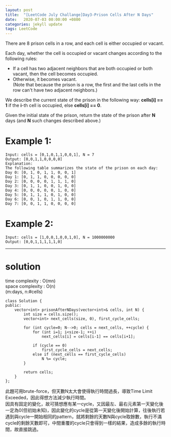 ```yaml
---
layout: post
title:  "[LeetCode July Challange]Day3-Prison Cells After N Days"
date:   2020-07-03 00:00:00 +0800
categories: jekyll update
tags: LeetCode
---
```

There are 8 prison cells in a row, and each cell is either occupied or vacant.  

Each day, whether the cell is occupied or vacant changes according to the following rules:  

- If a cell has two adjacent neighbors that are both occupied or both vacant, then the cell becomes occupied.  
- Otherwise, it becomes vacant.  
(Note that because the prison is a row, the first and the last cells in the row can't have two adjacent neighbors.)  

We describe the current state of the prison in the following way: **cells[i] == 1** if the **i**-th cell is occupied, else **cells[i] == 0**.  

Given the initial state of the prison, return the state of the prison after **N** days (and **N** such changes described above.)  

# Example 1:  

	Input: cells = [0,1,0,1,1,0,0,1], N = 7  
	Output: [0,0,1,1,0,0,0,0]  
	Explanation:  
	The following table summarizes the state of the prison on each day:  
	Day 0: [0, 1, 0, 1, 1, 0, 0, 1]  
	Day 1: [0, 1, 1, 0, 0, 0, 0, 0]  
	Day 2: [0, 0, 0, 0, 1, 1, 1, 0]  
	Day 3: [0, 1, 1, 0, 0, 1, 0, 0]  
	Day 4: [0, 0, 0, 0, 0, 1, 0, 0]  
	Day 5: [0, 1, 1, 1, 0, 1, 0, 0]  
	Day 6: [0, 0, 1, 0, 1, 1, 0, 0]  
	Day 7: [0, 0, 1, 1, 0, 0, 0, 0]  

# Example 2: 

	Input: cells = [1,0,0,1,0,0,1,0], N = 1000000000  
	Output: [0,0,1,1,1,1,1,0]  

______________________  
# solution
time complexity : O(mn)  
space complexity : O(n)  
(m:days, n:#cells)  

	class Solution {
	public:
	    vector<int> prisonAfterNDays(vector<int>& cells, int N) {
	        int size = cells.size();
	        vector<int> next_cells(size, 0), first_cycle_cells;
	        
	        for (int cycle=0; N-->0; cells = next_cells, ++cycle) {
	            for (int i=1; i<size-1; ++i)
	                next_cells[i] = cells[i-1] == cells[i+1];
	            
	            if (cycle == 0)
	                first_cycle_cells = next_cells;
	            else if (next_cells == first_cycle_cells)
	                N %= cycle;
	        }
	        
	        return cells;
	    }
	};

此題可用brute-force，但天數N太大會使得執行時間過長，導致Time Limit Exceeded，因此得想方法減少執行時間。  
因具有固定的變化，故可猜想應有某一cycle，又因最左、最右元素第一天變化後一定為0(但初始未知)，因此變化的cycle是從第一天變化後開始計算，往後執行若遇到與cycle一開始相同的pattern，就將剩餘的天數N與cycle取餘數，執行不滿cycle的剩餘天數即可，中間重覆的cycle只會得到一樣的結果，造成多餘的執行時間，故直接跳過。